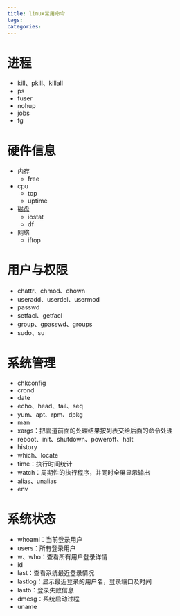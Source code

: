 ```yaml
---
title: linux常用命令
tags:
categories:
---
```

# 进程
* kill、pkill、killall
* ps
* fuser
* nohup
* jobs
* fg

# 硬件信息
* 内存
    - free
* cpu
    - top
    - uptime
* 磁盘
    - iostat
    - df
* 网络
    - iftop

# 用户与权限
* chattr、chmod、chown
* useradd、userdel、usermod
* passwd
* setfacl、getfacl
* group、gpasswd、groups
* sudo、su

# 系统管理
* chkconfig
* crond
* date
* echo、head、tail、seq
* yum、apt、rpm、dpkg
* man
* xargs：把管道前面的处理结果按列表交给后面的命令处理
* reboot、init、shutdown、poweroff、halt
* history
* which、locate
* time：执行时间统计
* watch：周期性的执行程序，并同时全屏显示输出
* alias、unalias
* env

# 系统状态
* whoami：当前登录用户
* users：所有登录用户
* w、who：查看所有用户登录详情
* id
* last：查看系统最近登录情况
* lastlog：显示最近登录的用户名，登录端口及时间
* lastb：登录失败信息
* dmesg：系统启动过程
* uname
